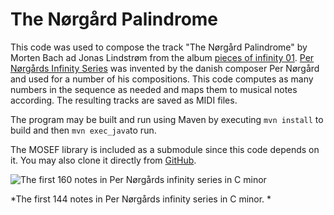 # The Nørgård Palindrome

This code was used to compose the track "The Nørgård Palindrome" by Morten Bach ad Jonas Lindstrøm from the album [pieces of infinity 01](https://promo.theorchard.com/0VNkK7jSZSr7CQNGq4Ny?fbclid=IwAR396l5asHEt6SK-2kbKJ5-bzyQGoTGuIGytP26PBcd9UwPyqJs48Lf92Zg). [Per Nørgårds Infinity Series](https://oeis.org/A004718) was invented by the danish composer Per Nørgård and used for a number of his compositions. This code computes as many numbers in the sequence as needed and maps them to musical notes according. The resulting tracks are saved as MIDI files.

The program may be built and run using Maven by executing `mvn install` to build and then `mvn exec_java`to run.

The MOSEF library is included as a submodule since this code depends on it. You may also clone it directly from [GitHub](https://github.com/jonas-lj/MOSEF).

![The first 160 notes in Per Nørgårds infinity series in C minor](https://raw.githubusercontent.com/jonas-lj/PerNoergaard/main/noergaard4.png)

*The first 144 notes in Per Nørgårds infinity series in C minor. *
